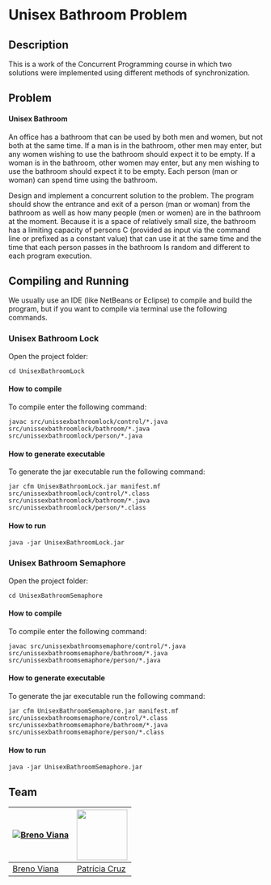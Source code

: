 # Unisex Bathroom Problem

## Description

This is a work of the Concurrent Programming course in which two solutions were implemented using different methods of synchronization.

## Problem

#### Unisex Bathroom

An office has a bathroom that can be used by both men and women, but not both at the same time. If a man is in the bathroom, other men may enter, but any women wishing to use the bathroom should expect it to be empty. If a woman is in the bathroom, other women may enter, but any men wishing to use the bathroom should expect it to be empty. Each person (man or woman) can spend time using the bathroom.

Design and implement a concurrent solution to the problem. The program should show the entrance and exit of a person (man or woman) from the bathroom as well as how many people (men or women) are in the bathroom at the moment. Because it is a space of relatively small size, the bathroom has a limiting capacity of persons C (provided as input via the command line or prefixed as a constant value) that can use it at the same time and the time that each person passes in the bathroom Is random and different to each program execution.

## Compiling and Running

We usually use an IDE (like NetBeans or Eclipse) to compile and build the program, but if you want to compile via terminal use the following commands.

### Unisex Bathroom Lock

Open the project folder:

    cd UnisexBathroomLock

#### How to compile

To compile enter the following command:

    javac src/unissexbathroomlock/control/*.java src/unissexbathroomlock/bathroom/*.java src/unissexbathroomlock/person/*.java

#### How to generate executable

To generate the jar executable run the following command:

    jar cfm UnisexBathroomLock.jar manifest.mf src/unissexbathroomlock/control/*.class src/unissexbathroomlock/bathroom/*.java src/unissexbathroomlock/person/*.class

#### How to run

    java -jar UnisexBathroomLock.jar

### Unisex Bathroom Semaphore

Open the project folder:

    cd UnisexBathroomSemaphore

#### How to compile

To compile enter the following command:

    javac src/unissexbathroomsemaphore/control/*.java src/unissexbathroomsemaphore/bathroom/*.java src/unissexbathroomsemaphore/person/*.java

#### How to generate executable

To generate the jar executable run the following command:

    jar cfm UnisexBathroomSemaphore.jar manifest.mf src/unissexbathroomsemaphore/control/*.class src/unissexbathroomsemaphore/bathroom/*.java src/unissexbathroomsemaphore/person/*.class

#### How to run

    java -jar UnisexBathroomSemaphore.jar

## Team

[![Breno Viana](https://avatars2.githubusercontent.com/u/17532418?v=3&u=46e9d47c495080fd08dc336d0767f76a57a7644b&s=100)](https://github.com/brenov) | [<img src="https://avatars2.githubusercontent.com/u/17392686?v=3&s=400" width="100"/>](https://github.com/Pekorishia)
---|---
[Breno Viana](https://github.com/brenov) | [Patrícia Cruz](https://github.com/Pekorishia)
